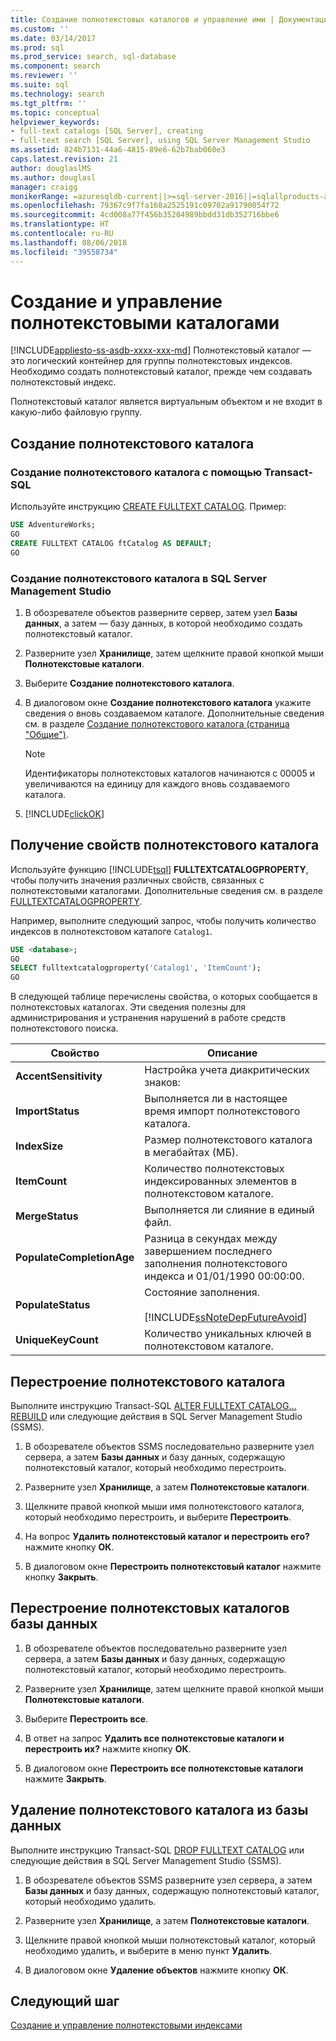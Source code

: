 ```yaml
---
title: Создание полнотекстовых каталогов и управление ими | Документация Майкрософт
ms.custom: ''
ms.date: 03/14/2017
ms.prod: sql
ms.prod_service: search, sql-database
ms.component: search
ms.reviewer: ''
ms.suite: sql
ms.technology: search
ms.tgt_pltfrm: ''
ms.topic: conceptual
helpviewer_keywords:
- full-text catalogs [SQL Server], creating
- full-text search [SQL Server], using SQL Server Management Studio
ms.assetid: 824b7131-44a6-4815-89e6-62b7bab060e3
caps.latest.revision: 21
author: douglaslMS
ms.author: douglasl
manager: craigg
monikerRange: =azuresqldb-current||>=sql-server-2016||=sqlallproducts-allversions||>=sql-server-linux-2017
ms.openlocfilehash: 79367c9f7fa168a2525191c09702a91790054f72
ms.sourcegitcommit: 4cd008a77f456b35204989bbdd31db352716bbe6
ms.translationtype: HT
ms.contentlocale: ru-RU
ms.lasthandoff: 08/06/2018
ms.locfileid: "39558734"
---
```

# <a name="create-and-manage-full-text-catalogs"></a>Создание и управление полнотекстовыми каталогами
[!INCLUDE[appliesto-ss-asdb-xxxx-xxx-md](../../includes/appliesto-ss-asdb-xxxx-xxx-md.md)]
Полнотекстовый каталог — это логический контейнер для группы полнотекстовых индексов. Необходимо создать полнотекстовый каталог, прежде чем создавать полнотекстовый индекс.

Полнотекстовый каталог является виртуальным объектом и не входит в какую-либо файловую группу.
  
##  <a name="creating"></a> Создание полнотекстового каталога  

### <a name="create-a-full-text-catalog-with-transact-sql"></a>Создание полнотекстового каталога с помощью Transact-SQL
Используйте инструкцию [CREATE FULLTEXT CATALOG](../../t-sql/statements/create-fulltext-catalog-transact-sql.md). Пример:

```sql 
USE AdventureWorks;  
GO  
CREATE FULLTEXT CATALOG ftCatalog AS DEFAULT;  
GO  
``` 

### <a name="create-a-full-text-catalog-with-management-studio"></a>Создание полнотекстового каталога в SQL Server Management Studio
1.  В обозревателе объектов разверните сервер, затем узел **Базы данных**, а затем — базу данных, в которой необходимо создать полнотекстовый каталог.  
  
2.  Разверните узел **Хранилище**, затем щелкните правой кнопкой мыши **Полнотекстовые каталоги**.  
  
3.  Выберите **Создание полнотекстового каталога**.  
  
4.  В диалоговом окне **Создание полнотекстового каталога** укажите сведения о вновь создаваемом каталоге. Дополнительные сведения см. в разделе [Создание полнотекстового каталога (страница "Общие")](http://msdn.microsoft.com/library/5ed6f7cd-d9af-4439-9f33-fc935b883d91).  
  
    > [!NOTE]  
    >  Идентификаторы полнотекстовых каталогов начинаются с 00005 и увеличиваются на единицу для каждого вновь создаваемого каталога.  
  
5.  [!INCLUDE[clickOK](../../includes/clickok-md.md)]  
  
##  <a name="props"></a> Получение свойств полнотекстового каталога  
Используйте функцию [!INCLUDE[tsql](../../includes/tsql-md.md)] **FULLTEXTCATALOGPROPERTY**, чтобы получить значения различных свойств, связанных с полнотекстовыми каталогами. Дополнительные сведения см. в разделе [FULLTEXTCATALOGPROPERTY](../../t-sql/functions/fulltextcatalogproperty-transact-sql.md).

Например, выполните следующий запрос, чтобы получить количество индексов в полнотекстовом каталоге `Catalog1`.

```sql 
USE <database>;  
GO  
SELECT fulltextcatalogproperty('Catalog1', 'ItemCount');  
GO  
```  
  
В следующей таблице перечислены свойства, о которых сообщается в полнотекстовых каталогах. Эти сведения полезны для администрирования и устранения нарушений в работе средств полнотекстового поиска. 
  
|Свойство|Описание|  
|--------------|-----------------|  
|**AccentSensitivity**|Настройка учета диакритических знаков:|
|**ImportStatus**|Выполняется ли в настоящее время импорт полнотекстового каталога.|  
|**IndexSize**|Размер полнотекстового каталога в мегабайтах (МБ).| 
|**ItemCount**|Количество полнотекстовых индексированных элементов в полнотекстовом каталоге.|  
|**MergeStatus**|Выполняется ли слияние в единый файл.| 
|**PopulateCompletionAge**|Разница в секундах между завершением последнего заполнения полнотекстового индекса и 01/01/1990 00:00:00.| 
|**PopulateStatus**|Состояние заполнения.<br /><br /> [!INCLUDE[ssNoteDepFutureAvoid](../../includes/ssnotedepfutureavoid-md.md)]|  
|**UniqueKeyCount**|Количество уникальных ключей в полнотекстовом каталоге.| 

##  <a name="rebuildone"></a> Перестроение полнотекстового каталога  

Выполните инструкцию Transact-SQL [ALTER FULLTEXT CATALOG... REBUILD](
../../t-sql/statements/alter-fulltext-catalog-transact-sql.md) или следующие действия в SQL Server Management Studio (SSMS).

1.  В обозревателе объектов SSMS последовательно разверните узел сервера, а затем **Базы данных** и базу данных, содержащую полнотекстовый каталог, который необходимо перестроить.  
  
2.  Разверните узел **Хранилище**, а затем **Полнотекстовые каталоги**.  
  
3.  Щелкните правой кнопкой мыши имя полнотекстового каталога, который необходимо перестроить, и выберите **Перестроить**.  
  
4.  На вопрос **Удалить полнотекстовый каталог и перестроить его?** нажмите кнопку **ОК**.  
  
5.  В диалоговом окне **Перестроить полнотекстовый каталог** нажмите кнопку **Закрыть**.  
   
##  <a name="rebuildall"></a> Перестроение полнотекстовых каталогов базы данных  

1.  В обозревателе объектов последовательно разверните узел сервера, а затем **Базы данных** и базу данных, содержащую полнотекстовый каталог, который необходимо перестроить.  
  
2.  Разверните узел **Хранилище**, затем щелкните правой кнопкой мыши **Полнотекстовые каталоги**.  
  
3.  Выберите **Перестроить все**.  
  
4.  В ответ на запрос **Удалить все полнотекстовые каталоги и перестроить их?** нажмите кнопку **ОК**.  
  
5.  В диалоговом окне **Перестроить все полнотекстовые каталоги** нажмите **Закрыть**.  
  
  
  
##  <a name="removing"></a> Удаление полнотекстового каталога из базы данных  

Выполните инструкцию Transact-SQL [DROP FULLTEXT CATALOG](
../../t-sql/statements/drop-fulltext-catalog-transact-sql.md) или следующие действия в SQL Server Management Studio (SSMS).

1.  В обозревателе объектов SSMS разверните узел сервера, а затем **Базы данных** и базу данных, содержащую полнотекстовый каталог, который необходимо удалить.  
  
2.  Разверните узел **Хранилище**, а затем **Полнотекстовые каталоги**.  
  
3.  Щелкните правой кнопкой мыши полнотекстовый каталог, который необходимо удалить, и выберите в меню пункт **Удалить**.  
  
4.  В диалоговом окне **Удаление объектов** нажмите кнопку **ОК**.  

## <a name="next-step"></a>Следующий шаг
[Создание и управление полнотекстовыми индексами](../../relational-databases/search/create-and-manage-full-text-indexes.md)
